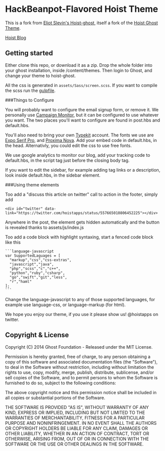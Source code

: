 # HackBeanpot-Flavored Hoist Theme

This is a fork from
[Eliot Slevin's Hoist-ghost](https://github.com/EliotSlevin/hoist-ghost), itself
a fork of the [Hoist Ghost Theme](https://github.com/hoist/hoist-ghost).

[Hoist Blog](https://www.hoist.io/blog)

## Getting started

Either clone this repo, or download it as a zip. Drop the whole folder into your
ghost installation, inside /content/themes. Then login to Ghost, and change your
theme to hoist-ghost.

All the css is generated in `assets/Sass/screen.scss`. If you want to compile the
scss run the [gulpfile](http://gulpjs.com/).

###Things to Configure

You will probably want to configure the email signup form, or remove it. We
personally use [Campaign Monitor](https://www.campaignmonitor.com/), but it can
be configured to use whatever you want. The two places you'll want to configure
are found in post.hbs and default.hbs.

You'll also need to bring your own [Typekit](https://typekit.com/) account. The
fonts we use are [Expo Serif Pro](https://typekit.com/fonts/expo-serif-pro), and
[Proxima Nova](https://typekit.com/fonts/proxima-nova). Add your embed code in
default.hbs, in the head. Alternativly, you could edit the css to use free
fonts.

We use google analytics to monitor our blog, add your tracking code to
default.hbs, in the script tag just before the closing body tag.

If you want to edit the sidebar, for example adding tag links or a description,
look inside default.hbs, in the sidebar element.

###Using theme elements

Too add a "discuss this article on twitter" call to action in the footer, simply add

    <div id="twitter" data-link="https://twitter.com/hoistapps/status/557665010806452225"></div>

Anywhere in the post, the element gets hidden automatically and the button is
revealed thanks to assets/js/index.js

Too add a code block with highlight syntaxing, start a fenced code block like
this

    ```language-javascript
    var SupportedLaguages = [
      "markup","css","css-extras",
      "javascript","java",
      "php","scss","c","c++",
      "python","ruby","csharp",
      "go","swift","git","less",
      "r","haml"
    ];
    ```

Change the language-javascript to any of those supported languages, for example
use language-css, or language-markup (for html).

We hope you enjoy our theme, if you use it please show us! @hoistapps on
twitter.

## Copyright & License

Copyright (C) 2014 Ghost Foundation - Released under the MIT License.

Permission is hereby granted, free of charge, to any person obtaining a copy of
this software and associated documentation files (the "Software"), to deal in
the Software without restriction, including without limitation the rights to
use, copy, modify, merge, publish, distribute, sublicense, and/or sell copies of
the Software, and to permit persons to whom the Software is furnished to do so,
subject to the following conditions:

The above copyright notice and this permission notice shall be included in all
copies or substantial portions of the Software.

THE SOFTWARE IS PROVIDED "AS IS", WITHOUT WARRANTY OF ANY KIND, EXPRESS OR
IMPLIED, INCLUDING BUT NOT LIMITED TO THE WARRANTIES OF MERCHANTABILITY, FITNESS
FOR A PARTICULAR PURPOSE AND NONINFRINGEMENT. IN NO EVENT SHALL THE AUTHORS OR
COPYRIGHT HOLDERS BE LIABLE FOR ANY CLAIM, DAMAGES OR OTHER LIABILITY, WHETHER
IN AN ACTION OF CONTRACT, TORT OR OTHERWISE, ARISING FROM, OUT OF OR IN
CONNECTION WITH THE SOFTWARE OR THE USE OR OTHER DEALINGS IN THE SOFTWARE.
